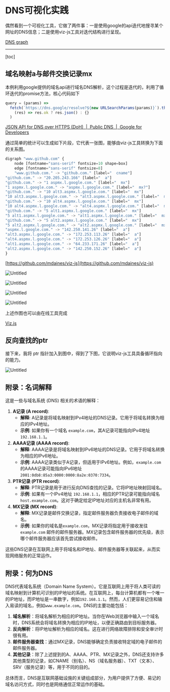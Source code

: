 # DNS可视化实践

偶然看到一个可视化工具，它做了两件事：一是使用google的api迭代地搜寻某个网址的DNS信息；二是使用viz-js工具对迭代结构进行呈现。

[DNS graph](https://observablehq.com/@listenzcc/dns-graph)

---
[toc]

## 域名映射a与邮件交换记录mx

本例利用google提供的域名api进行域名DNS解析，这个过程是迭代的，利用了循环迭代的promise方法，核心代码如下

```jsx
query = (params) =>
  fetch(`https://dns.google/resolve?${new URLSearchParams(params)}`).then(
    (res) => res.ok ? res.json() : {}
  )
```

[JSON API for DNS over HTTPS (DoH)  |  Public DNS  |  Google for Developers](https://developers.google.com/speed/public-dns/docs/doh/json)

通过简单的统计可以生成如下片段，它代表一张图，能够由viz-js工具转换为下面的关系图。

```jsx
digraph "www.github.com" {
    node [fontname="sans-serif" fontsize=10 shape=box]
    edge [fontname="sans-serif" fontsize=8]
    "www.github.com." -> "github.com." [label="  cname"]
"github.com." -> "20.205.243.166" [label="  a"]
"github.com." -> "1 aspmx.l.google.com." [label="  mx"]
"1 aspmx.l.google.com." -> "aspmx.l.google.com." [label="  mx?"]
"github.com." -> "10 alt3.aspmx.l.google.com." [label="  mx"]
"10 alt3.aspmx.l.google.com." -> "alt3.aspmx.l.google.com." [label="  mx?"]
"github.com." -> "10 alt4.aspmx.l.google.com." [label="  mx"]
"10 alt4.aspmx.l.google.com." -> "alt4.aspmx.l.google.com." [label="  mx?"]
"github.com." -> "5 alt1.aspmx.l.google.com." [label="  mx"]
"5 alt1.aspmx.l.google.com." -> "alt1.aspmx.l.google.com." [label="  mx?"]
"github.com." -> "5 alt2.aspmx.l.google.com." [label="  mx"]
"5 alt2.aspmx.l.google.com." -> "alt2.aspmx.l.google.com." [label="  mx?"]
"aspmx.l.google.com." -> "142.250.141.26" [label="  a"]
"alt3.aspmx.l.google.com." -> "172.253.113.26" [label="  a"]
"alt4.aspmx.l.google.com." -> "172.253.126.26" [label="  a"]
"alt1.aspmx.l.google.com." -> "64.233.171.26" [label="  a"]
"alt2.aspmx.l.google.com." -> "142.250.152.26" [label="  a"]
}
```

[https://github.com/mdaines/viz-js](https://github.com/mdaines/viz-js)

![Untitled](DNS%E5%8F%AF%E8%A7%86%E5%8C%96%E5%AE%9E%E8%B7%B5%20edfae7c082674d74bcf0675c2a77ce37/Untitled.png)

![Untitled](DNS%E5%8F%AF%E8%A7%86%E5%8C%96%E5%AE%9E%E8%B7%B5%20edfae7c082674d74bcf0675c2a77ce37/Untitled%201.png)

![Untitled](DNS%E5%8F%AF%E8%A7%86%E5%8C%96%E5%AE%9E%E8%B7%B5%20edfae7c082674d74bcf0675c2a77ce37/Untitled%202.png)

![Untitled](DNS%E5%8F%AF%E8%A7%86%E5%8C%96%E5%AE%9E%E8%B7%B5%20edfae7c082674d74bcf0675c2a77ce37/Untitled%203.png)

上述作图也可以由在线工具完成

[Viz.js](https://viz-js.com/)

## 反向查找的ptr

接下来，我将 ptr 指针加入到图中，得到了下图，它说明viz-js工具具备循环指向的能力。

![Untitled](DNS%E5%8F%AF%E8%A7%86%E5%8C%96%E5%AE%9E%E8%B7%B5%20edfae7c082674d74bcf0675c2a77ce37/Untitled%204.png)

## 附录：名词解释

这是一些与域名系统 (DNS) 相关的术语的解释：

1. **A记录 (A record)**:
    - **解释**: A记录是将域名映射到IPv4地址的DNS记录。它用于将域名转换为相应的IPv4地址。
    - **示例**: 如果你有一个域名 `example.com`，其A记录可能指向IPv4地址 `192.168.1.1`。
2. **AAAA记录 (AAAA record)**:
    - **解释**: AAAA记录是将域名映射到IPv6地址的DNS记录。它用于将域名转换为相应的IPv6地址。
    - **示例**: AAAA记录类似于A记录，但适用于IPv6地址。例如，`example.com`的AAAA记录可能指向IPv6地址 `2001:0db8:85a3:0000:0000:8a2e:0370:7334`。
3. **PTR记录 (PTR record)**:
    - **解释**: PTR记录是用于进行反向DNS查找的记录。它将IP地址映射回域名。
    - **示例**: 如果有一个IPv4地址 `192.168.1.1`，相应的PTR记录可能指向域名 `host.example.com`。这对于确定给定IP地址对应的主机名非常有用。
4. **MX记录 (MX record)**:
    - **解释**: MX记录是邮件交换记录，指定邮件服务器负责接收电子邮件的域名。
    - **示例**: 如果你的域名是`example.com`，MX记录将指定用于接收发往 `example.com` 邮件的邮件服务器。MX记录包含邮件服务器的优先级，表示哪个邮件服务器应该首先尝试接收邮件。

这些DNS记录在互联网上用于将域名和IP地址、邮件服务器等关联起来，从而实现网络服务的正常运作。

## 附录：何为DNS

DNS代表域名系统（Domain Name System）。它是互联网上用于将人类可读的域名映射到计算机可识别的IP地址的系统。在互联网上，每台计算机都有一个唯一的IP地址，而IP地址是一串数字，例如`192.168.1.1`。然而，人们更容易记住和输入易读的域名，例如`www.example.com`。DNS的主要功能包括：

1. **域名解析**：将域名解析为相应的IP地址。当你在Web浏览器中输入一个域名时，DNS系统会将域名转换为相应的IP地址，以便正确路由到目标服务器。
2. **反向解析**：将IP地址解析为相应的域名。这在进行网络故障排除和安全审计时很有用。
3. **邮件服务器查找**：通过MX记录，DNS能够确定负责接收特定域的电子邮件的邮件服务器。
4. **其他记录**：除了上述提到的A、AAAA、PTR、MX记录之外，DNS还支持许多其他类型的记录，如CNAME（别名）、NS（域名服务器）、TXT（文本）、SRV（服务记录）等，用于不同的目的。

总体而言，DNS是互联网基础设施的关键组成部分，为用户提供了方便、易记的域名访问方式，同时也是网络通信正常运作的基础。